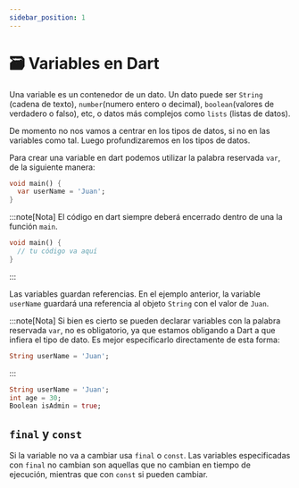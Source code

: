 ```yaml
---
sidebar_position: 1
---
```


# 🗃️ Variables en Dart

Una variable es un contenedor de un dato. Un dato puede ser `String` (cadena de texto), `number`(numero entero o decimal), `boolean`(valores de verdadero o falso), etc, o datos más complejos como `lists` (listas de datos). 

De momento no nos vamos a centrar en los tipos de datos, si no en las variables como tal. Luego profundizaremos en los tipos de datos.

Para crear una variable en dart podemos utilizar la palabra reservada `var`, de la siguiente manera:

```dart
void main() {
  var userName = 'Juan';
}
```

:::note[Nota]
El código en dart siempre deberá encerrado dentro de una la función `main`.
```dart
void main() {
  // tu código va aquí
}
```
:::

Las variables guardan referencias. En el ejemplo anterior, la variable `userName` guardará una referencia al objeto `String` con el valor de `Juan`.

:::note[Nota]
Si bien es cierto se pueden declarar variables con la palabra reservada `var`, no es obligatorio, ya que estamos obligando a Dart a que infiera el tipo de dato. Es mejor especificarlo directamente de esta forma:
```dart
String userName = 'Juan';
```
:::

```dart
String userName = 'Juan';
int age = 30;
Boolean isAdmin = true;
```

## `final` y `const`

Si la variable no va a cambiar usa `final` o `const`. Las variables especificadas con `final` no cambian son aquellas que no cambian en tiempo de ejecución, mientras que con `const` si pueden cambiar.